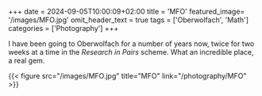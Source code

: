 +++
date = 2024-09-05T10:00:09+02:00
title = 'MFO'
featured_image= '/images/MFO.jpg'
omit_header_text = true
tags = ['Oberwolfach', 'Math']
categories = ['Photography']
+++

I have been going to Oberwolfach for a number of years now, twice for
two weeks at a time in the *Research in Pairs* scheme. What an
incredible place, a real gem.

{{< figure src="/images/MFO.jpg" title="MFO"  link="/photography/MFO" >}}

